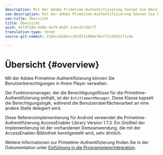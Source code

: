 ```yaml
---
description: Mit der Adobe Primetime-Authentifizierung können Sie Benutzerberechtigungen in Ihrem Player verwalten.
seo-description: Mit der Adobe Primetime-Authentifizierung können Sie Benutzerberechtigungen in Ihrem Player verwalten.
seo-title: Übersicht
title: Übersicht
uuid: defd718d-849b-4e79-8e0f-114c43c5bcf7
translation-type: tm+mt
source-git-commit: 31b6cad26bcc393d731080a70eff1c59551f1c8e

---
```



# Übersicht {#overview}

Mit der Adobe Primetime-Authentifizierung können Sie Benutzerberechtigungen in Ihrem Player verwalten.

Der Funktionsmanager, der die Berechtigungsflüsse für die Primetime-Authentifizierung enthält, ist der `EntitlementManager`. Diese Klasse kapselt die Berechtigungslogik, während die Benutzeroberflächenarbeit an eine andere Stelle delegiert wird.

Diese Referenzimplementierung für Android verwendet die Primetime-Authentifizierung AccessEnabler Library Version 1.7.3. Ein Großteil der Implementierung ist der vorhandenen Demoanwendung, die mit der AccessEnabler-Bibliothek bereitgestellt wird, sehr ähnlich.

Weitere Informationen zur Primetime-Authentifizierung finden Sie in der Dokumentation unter [Einführung in die Programmiererintegration](https://tve.helpdocsonline.com/introduction-to-programmer-integration).
